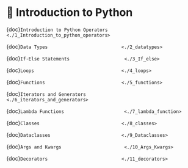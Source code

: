 # 🐍 Introduction to Python

{doc}`Introduction to Python Operators     <./1_Introduction_to_python_operators>`

{doc}`Data Types                           <./2_datatypes>`

{doc}`If-Else Statements                    <./3_If_else>`

{doc}`Loops                                <./4_loops>`

{doc}`Functions                            <./5_functions>`

{doc}`Iterators and Generators             <./6_iterators_and_generators>`

{doc}`Lambda Functions                      <./7_lambda_function>`

{doc}`Classes                              <./8_classes>`

{doc}`Dataclasses                          <./9_Dataclasses>`

{doc}`Args and Kwargs                       <./10_Args_Kwargs>`

{doc}`Decorators                           <./11_decorators>` 


